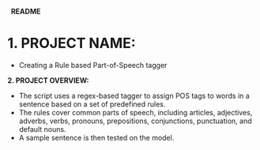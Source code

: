 ﻿` `**README**

# **1. PROJECT NAME:**
- Creating  a Rule based Part-of-Speech tagger

**2. PROJECT OVERVIEW:**

- The script uses a regex-based tagger to assign POS tags to words in a sentence based on a set of predefined rules.
- The rules cover common parts of speech, including articles, adjectives, adverbs, verbs, pronouns, prepositions, conjunctions, punctuation, and default nouns.
- A sample sentence is then tested on the model.



